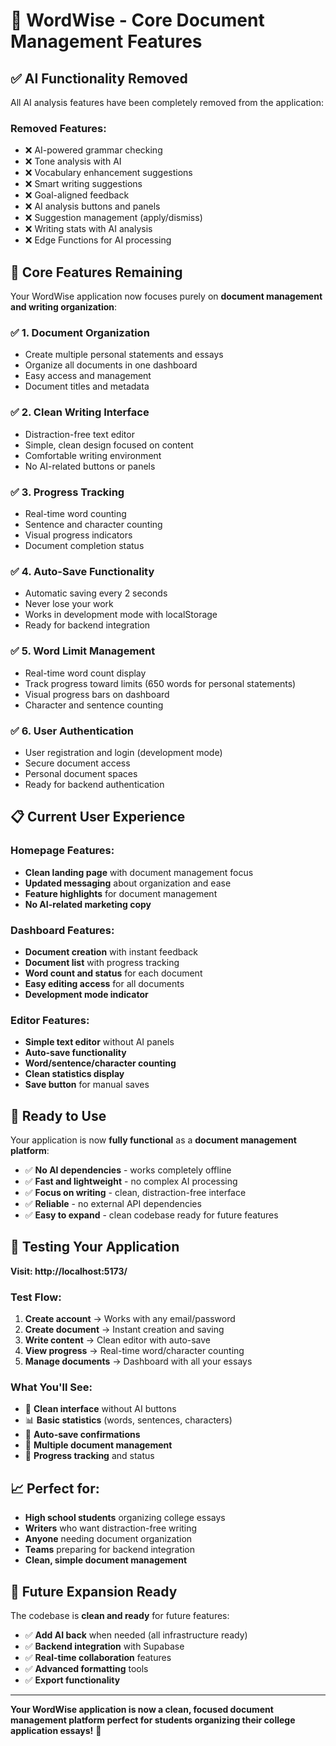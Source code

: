 # 📝 WordWise - Core Document Management Features

## ✅ **AI Functionality Removed**

All AI analysis features have been completely removed from the application:

### **Removed Features:**
- ❌ AI-powered grammar checking
- ❌ Tone analysis with AI
- ❌ Vocabulary enhancement suggestions
- ❌ Smart writing suggestions
- ❌ Goal-aligned feedback
- ❌ AI analysis buttons and panels
- ❌ Suggestion management (apply/dismiss)
- ❌ Writing stats with AI analysis
- ❌ Edge Functions for AI processing

## 🎯 **Core Features Remaining**

Your WordWise application now focuses purely on **document management and writing organization**:

### **✅ 1. Document Organization**
- Create multiple personal statements and essays
- Organize all documents in one dashboard
- Easy access and management
- Document titles and metadata

### **✅ 2. Clean Writing Interface**
- Distraction-free text editor
- Simple, clean design focused on content
- Comfortable writing environment
- No AI-related buttons or panels

### **✅ 3. Progress Tracking**
- Real-time word counting
- Sentence and character counting
- Visual progress indicators
- Document completion status

### **✅ 4. Auto-Save Functionality**
- Automatic saving every 2 seconds
- Never lose your work
- Works in development mode with localStorage
- Ready for backend integration

### **✅ 5. Word Limit Management**
- Real-time word count display
- Track progress toward limits (650 words for personal statements)
- Visual progress bars on dashboard
- Character and sentence counting

### **✅ 6. User Authentication**
- User registration and login (development mode)
- Secure document access
- Personal document spaces
- Ready for backend authentication

## 📋 **Current User Experience**

### **Homepage Features:**
- **Clean landing page** with document management focus
- **Updated messaging** about organization and ease
- **Feature highlights** for document management
- **No AI-related marketing copy**

### **Dashboard Features:**
- **Document creation** with instant feedback
- **Document list** with progress tracking
- **Word count and status** for each document
- **Easy editing access** for all documents
- **Development mode indicator**

### **Editor Features:**
- **Simple text editor** without AI panels
- **Auto-save functionality** 
- **Word/sentence/character counting**
- **Clean statistics display**
- **Save button** for manual saves

## 🚀 **Ready to Use**

Your application is now **fully functional** as a **document management platform**:

- ✅ **No AI dependencies** - works completely offline
- ✅ **Fast and lightweight** - no complex AI processing
- ✅ **Focus on writing** - clean, distraction-free interface
- ✅ **Reliable** - no external API dependencies
- ✅ **Easy to expand** - clean codebase ready for future features

## 🎯 **Testing Your Application**

**Visit: http://localhost:5173/**

### **Test Flow:**
1. **Create account** → Works with any email/password
2. **Create document** → Instant creation and saving
3. **Write content** → Clean editor with auto-save
4. **View progress** → Real-time word/character counting
5. **Manage documents** → Dashboard with all your essays

### **What You'll See:**
- 📱 **Clean interface** without AI buttons
- 📊 **Basic statistics** (words, sentences, characters)
- 💾 **Auto-save confirmations**
- 📝 **Multiple document management**
- 🎯 **Progress tracking** and status

## 📈 **Perfect for:**

- **High school students** organizing college essays
- **Writers** who want distraction-free writing
- **Anyone** needing document organization
- **Teams** preparing for backend integration
- **Clean, simple document management**

## 🔮 **Future Expansion Ready**

The codebase is **clean and ready** for future features:
- ✅ **Add AI back** when needed (all infrastructure ready)
- ✅ **Backend integration** with Supabase
- ✅ **Real-time collaboration** features
- ✅ **Advanced formatting** tools
- ✅ **Export functionality**

---

**Your WordWise application is now a clean, focused document management platform perfect for students organizing their college application essays!** 🎉 